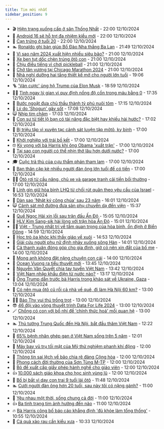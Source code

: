 ```yaml
---
title: Tim mới nhất
sidebar_position: 9
---
```


<!-- vnexpress-tin-moi-nhat:START -->
- 🎬 [Hiện trạng xuống cấp ở sân Thống Nhất](https://vnexpress.net/hien-trang-xuong-cap-o-san-thong-nhat-4803303.html) - 22:00 12/10/2024
- 🐎 [Android 16 sẽ hỗ trợ đa nhiệm kiểu mới](https://vnexpress.net/android-16-se-ho-tro-da-nhiem-kieu-moi-4803146.html) - 22:00 12/10/2024
- 🦍 [Cạn trứng ở tuổi 20](https://vnexpress.net/can-trung-o-tuoi-20-4802564.html) - 22:00 12/10/2024
- 🏊 [Ronaldo ghi bàn giúp Bồ Đào Nha thắng Ba Lan](https://vnexpress.net/ronaldo-ghi-ban-giup-bo-dao-nha-thang-ba-lan-4803494.html) - 21:49 12/10/2024
- 🎊 [Vì sao năm 2024 xuất hiện nhiều siêu bão?](https://vnexpress.net/vi-sao-nam-2024-xuat-hien-nhieu-sieu-bao-4803420.html) - 21:00 12/10/2024
- 🎃 [Xe ben tụt dốc chèn trúng ôtô con](https://vnexpress.net/xe-ben-tut-doc-chen-trung-oto-con-4803212.html) - 21:00 12/10/2024
- 🧰 [Chịu điều tiếng vì chơi pickleball](https://vnexpress.net/chiu-dieu-tieng-vi-choi-pickleball-4803421.html) - 21:00 12/10/2024
- 🔭 [Chờ tân vương tại Chicago Marathon 2024](https://vnexpress.net/cho-tan-vuong-tai-chicago-marathon-2024-4803381.html) - 21:00 12/10/2024
- 🫶 [Nhà nghỉ dưỡng hai tầng thiết kế mở cho người lớn tuổi](https://vnexpress.net/nha-nghi-duong-hai-tang-thiet-ke-mo-cho-nguoi-lon-tuoi-4803428.html) - 19:06 12/10/2024
- 🪜 [&#39;Ván cược&#39; ủng hộ Trump của Elon Musk](https://vnexpress.net/van-cuoc-ung-ho-trump-cua-elon-musk-4803469.html) - 18:59 12/10/2024
- 👨‍🏫 [Tình ngay lý gian vì quy định nồng độ cồn trong máu bằng 0](https://vnexpress.net/tinh-ngay-ly-gian-vi-quy-dinh-nong-do-con-trong-mau-bang-0-4803301.html) - 17:35 12/10/2024
- 🎊 [Bước ngoặt đưa chủ thầu thành tỷ phú nuôi tôm](https://vnexpress.net/buoc-ngoat-dua-chu-thau-thanh-ty-phu-nuoi-tom-4803094.html) - 17:15 12/10/2024
- 🎊 [Lý do &#39;Shogun&#39; gây sốt](https://vnexpress.net/ly-do-shogun-gay-sot-4803413.html) - 17:08 12/10/2024
- 😺 [Nhịp tim chậm](https://vnexpress.net/nhip-tim-cham-4801261.html) - 17:03 12/10/2024
- 🐘 [Con sư tử tiết lộ bạn có tài năng đặc biệt hay khiếu hài hước?](https://vnexpress.net/con-su-tu-tiet-lo-ban-co-tai-nang-dac-biet-hay-khieu-hai-huoc-4803101.html) - 17:02 12/10/2024
- 🌁 [Bị triệu tập vì xuyên tạc cảnh sát luyện tập môtô, kỵ binh](https://vnexpress.net/dai-hoi-khoe-vi-an-ninh-to-quoc-4803424.html) - 17:00 12/10/2024
- 🐲 [Khởi nghiệp với trái bồ kết](https://vnexpress.net/khoi-nghiep-voi-trai-bo-ket-4803350.html) - 17:00 12/10/2024
- 🤓 [Kỳ vọng với bà Harris khi ông Obama &#39;xuất trận&#39;](https://vnexpress.net/ky-vong-voi-ba-harris-khi-ong-obama-xuat-tran-4803231.html) - 17:00 12/10/2024
- 💪 [Tại sao con người có thể nhịn thở lâu hơn dưới nước?](https://vnexpress.net/tai-sao-con-nguoi-co-the-nhin-tho-lau-hon-duoi-nuoc-4803203.html) - 17:00 12/10/2024
- 🎓 [Cuộc trả thù của cựu thẩm phán tham lam](https://vnexpress.net/cuoc-tra-thu-cua-cuu-tham-phan-tham-lam-4803109.html) - 17:00 12/10/2024
- 🫣 [Bạn thân cặp kè nhiều người đàn ông lớn tuổi để có tiền](https://vnexpress.net/ban-than-cap-ke-nhieu-nguoi-dan-ong-lon-tuoi-de-co-tien-4802665.html) - 17:00 12/10/2024
- 🧑‍💻 [Ôtô rơi từ cầu nâng, chủ xe và garage tranh cãi tiền bồi thường](https://vnexpress.net/oto-roi-tu-cau-nang-chu-xe-va-garage-tranh-cai-tien-boi-thuong-4803229.html) - 17:00 12/10/2024
- 🐲 [Lính gìn giữ hòa bình LHQ từ chối rút quân theo yêu cầu của Israel](https://vnexpress.net/linh-gin-giu-hoa-binh-lhq-tu-choi-rut-quan-theo-yeu-cau-cua-israel-4803419.html) - 16:53 12/10/2024
- 🌝 [Dàn sao &#39;Nhật ký công chúa&#39; sau 23 năm](https://vnexpress.net/dan-sao-nhat-ky-cong-chua-sau-23-nam-4801518.html) - 16:01 12/10/2024
- 😺 [Cảnh sát mở đường đưa sản phụ chuyển dạ đến viện](https://vnexpress.net/canh-sat-mo-duong-dua-san-phu-chuyen-da-den-vien-4803406.html) - 15:37 12/10/2024
- 🐎 [Quế Ngọc Hải xin lỗi sau trận đấu Ấn Độ](https://vnexpress.net/que-ngoc-hai-xin-loi-sau-tran-dau-an-do-4800978.html) - 15:05 12/10/2024
- 🎡 [HLV Kim Sang-sik hài lòng với trận hòa Ấn Độ](https://vnexpress.net/hlv-kim-sang-sik-hai-long-voi-tran-hoa-an-do-4803404.html) - 15:01 12/10/2024
- 👨‍🏫 [Việt - Trung nhất trí về tầm quan trọng của hòa bình, ổn định ở Biển Đông](https://vnexpress.net/viet-trung-nhat-tri-ve-tam-quan-trong-cua-hoa-binh-on-dinh-o-bien-dong-4803398.html) - 14:59 12/10/2024
- 🦆 [Học trò òa khóc khi thầy giáo về xuôi](https://vnexpress.net/hoc-tro-oa-khoc-khi-thay-giao-ve-xuoi-4803388.html) - 14:53 12/10/2024
- 🚦 [Giải cứu người phụ nữ định nhảy xuống sông Hàn](https://vnexpress.net/giai-cuu-nguoi-phu-nu-dinh-nhay-xuong-song-han-4803378.html) - 14:01 12/10/2024
- 💫 [Cả thanh xuân đóng góp cho gia đình, giờ có nên xin đất của bố mẹ](https://vnexpress.net/ca-thanh-xuan-dong-gop-cho-gia-dinh-gio-co-nen-xin-dat-cua-bo-me-4803385.html) - 14:00 12/10/2024
- 🎉 [Mong anh không đặt nặng chuyện con cái](https://vnexpress.net/mong-anh-khong-dat-nang-chuyen-con-cai-4803196.html) - 14:00 12/10/2024
- 🌋 [Ocean Vuong ra tiểu thuyết mới](https://vnexpress.net/ocean-vuong-ra-tieu-thuyet-moi-4803243.html) - 13:45 12/10/2024
- 🤖 [Nguyễn Văn Quyết chia tay tuyển Việt Nam](https://vnexpress.net/nguyen-van-quyet-chia-tay-tuyen-viet-nam-4803389.html) - 13:42 12/10/2024
- 🦏 [Việt Nam nhập khẩu điện từ nước nào?](https://vnexpress.net/viet-nam-nhap-khau-dien-tu-nuoc-nao-4803366.html) - 13:17 12/10/2024
- 🦩 [Ông Trump dẫn trước bà Harris trong khảo sát về Ukraine, Gaza](https://vnexpress.net/ong-trump-dan-truoc-ba-harris-trong-khao-sat-ve-ukraine-gaza-4803365.html) - 13:04 12/10/2024
- 👺 [Có nên mua ôtô cũ rồi cả nhà về quê, đi làm Hà Nội 60 km?](https://vnexpress.net/co-nen-mua-oto-cu-roi-ca-nha-ve-que-di-lam-ha-noi-60-km-4803361.html) - 13:00 12/10/2024
- 🧑‍🏫 [Bảo Thy vui thú trồng trọt](https://vnexpress.net/bao-thy-vui-thu-trong-trot-4801930.html) - 13:00 12/10/2024
- 😎 [46 đội vào vòng thuyết trình Data For Life 2024](https://vnexpress.net/46-doi-vao-vong-thuyet-trinh-data-for-life-2024-4803380.html) - 13:00 12/10/2024
- 🪄 [Chồng có con với bồ nhí để &#39;chính thức hoá&#39; mối quan hệ](https://vnexpress.net/chong-co-con-voi-bo-nhi-de-chinh-thuc-hoa-moi-quan-he-4803314.html) - 13:00 12/10/2024
- 🏊 [Thủ tướng Trung Quốc đến Hà Nội, bắt đầu thăm Việt Nam](https://vnexpress.net/thu-tuong-trung-quoc-den-ha-noi-bat-dau-tham-viet-nam-4803322.html) - 12:22 12/10/2024
- 💃 [65% bệnh nhân ghép gan ở Việt Nam sống trên 5 năm](https://vnexpress.net/65-benh-nhan-ghep-gan-o-viet-nam-song-tren-5-nam-4803300.html) - 12:01 12/10/2024
- 🦆 [Máy bay vũ trụ tối mật của Mỹ thử nghiệm phanh khí động](https://vnexpress.net/may-bay-vu-tru-toi-mat-cua-my-thu-nghiem-phanh-khi-dong-4803176.html) - 12:00 12/10/2024
- 🎊 [Thông tin sai lệch về bão chia rẽ đảng Cộng hòa](https://vnexpress.net/thong-tin-sai-lech-ve-bao-chia-re-dang-cong-hoa-4802783.html) - 12:00 12/10/2024
- 👺 [Phong cách đời thường của Sơn Tùng M-TP](https://vnexpress.net/phong-cach-doi-thuong-cua-son-tung-m-tp-4802451.html) - 12:00 12/10/2024
- 🎡 [Bỏ đề xuất cấp giấy phép hành nghề cho giáo viên](https://vnexpress.net/bo-de-xuat-cap-giay-phep-hanh-nghe-cho-giao-vien-4803317.html) - 12:00 12/10/2024
- 👍 [10.000 sách giáo khoa cho học sinh vùng lũ](https://vnexpress.net/10-000-sach-giao-khoa-cho-hoc-sinh-vung-lu-4803353.html) - 12:00 12/10/2024
- 🐎 [Bố bị bắt vì dạy con trai 9 tuổi lái ôtô](https://vnexpress.net/bo-bi-bat-vi-day-con-trai-9-tuoi-lai-oto-4803152.html) - 11:48 12/10/2024
- 🏊 [Cưới người đàn ông hơn 20 tuổi, sau này tôi có nặng gánh?](https://vnexpress.net/cuoi-nguoi-dan-ong-hon-20-tuoi-sau-nay-toi-co-nang-ganh-4803267.html) - 11:00 12/10/2024
- 🦩 [Yêu nhau một thời, sống chung cả đời](https://vnexpress.net/yeu-nhau-mot-thoi-song-chung-ca-doi-4803195.html) - 11:00 12/10/2024
- 👍 [Ba tình trạng tim ảnh hưởng đến não](https://vnexpress.net/ba-tinh-trang-tim-anh-huong-den-nao-4803248.html) - 11:00 12/10/2024
- 🔥 [Bà Harris công bố báo cáo khẳng định &#39;đủ khỏe làm tổng thống&#39;](https://vnexpress.net/ba-harris-cong-bo-bao-cao-khang-dinh-du-khoe-lam-tong-thong-4803348.html) - 10:55 12/10/2024
- 💄 [Cá quả xào rau cần kiểu xưa](https://vnexpress.net/ca-qua-xao-rau-can-kieu-xua-4803342.html) - 10:33 12/10/2024<!-- vnexpress-tin-moi-nhat:END -->

